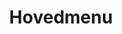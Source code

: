 ---
title: Hovedmenu
pageLinks:
    - {text: Fisk, href: /fisk/, target: _self, contentId: ""}
languageLinks:
    - {code: en, text: English}
    - {text: Dansk, code: da}

---